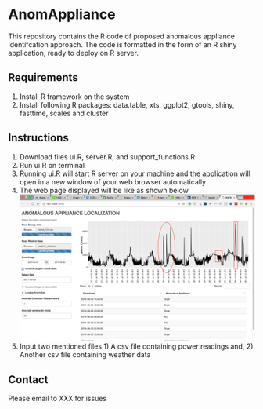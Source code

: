# AnomAppliance
This repository contains the R code of proposed anomalous appliance identifcation approach. The code is formatted in the form of an R shiny application, ready to deploy on R server.
## Requirements
1. Install R framework on the system
2. Install following R packages: data.table, xts, ggplot2, gtools, shiny, fasttime, scales and cluster

## Instructions
1. Download files ui.R, server.R, and support_functions.R
2. Run ui.R on terminal
3. Running ui.R will start R server on your machine and the application will open in a new window of your web browser automatically
4. The web page displayed will be like as shown below
![](1_annotate.png)
5. Input two mentioned files 1) A csv file containing power readings and, 2) Another csv file containing weather data

## Contact
Please email to XXX for issues
